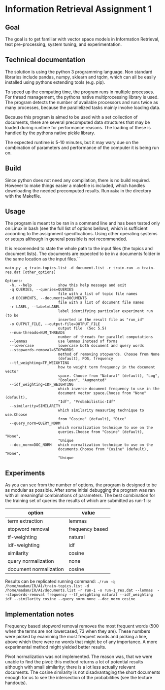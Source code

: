 # Information Retrieval Assignment 1

## Goal

The goal is to get familiar with vector space models in Information Retrieval, 
text pre-processing, system tuning, and experimentation.

## Technical documentation

The solution is using the python 3 programming language. Non standard libraries 
include pandas, numpy, sklearn and tqdm, which can all be easily installed using
pythons extending tools (e.g. pip). 

To speed up the computing time, the program runs in multiple processes. For thread
management, the pythons native multiprocessing library is used. The program 
detects the number of available processors and runs twice as many processes, because
the parallelized tasks mainly involve loading data. 

Because this program is aimed to be used with a set collection of documents, 
there are several precomputed data structures that may be loaded during runtime for
performance reasons. The loading of these is handled by the pythons native pickle
library. 

The expected runtime is 5-10 minutes, but it may wary due on the combination 
of parameters and performance of the computer it is being run on.

## Build 

Since python does not need any compilation, there is no build required. However
to make things easier a makefile is included, which handles downloading the needed
precomputed results. Run ```make``` in the directory with the Makefile.

## Usage

The program is meant to be ran in a command line and has been tested only on
Linux in bash (see the full list of options bellow), which is sufficient according 
to the assignment specifications. Using other operating systems or setups 
although in general possible is not recommended. 

It is recomended to state the whole path to the input files (the topics and document lists).
The documents are expected to be in a documents folder in the same location as the
input files.`` 


```
main.py -q train-topics.list -d document.list -r train-run -o train-res.dat [other_options]

Options:
  -h, --help            show this help message and exit
  -q QUERIES, --queries=QUERIES
                        file with a list of topic file names
  -d DOCUMENTS, --documents=DOCUMENTS
                        file with a list of document file names
  -r LABEL, --label=LABEL
                        label identifying particular experiment run (to be
                        inserted in the result file as "run_id"
  -o OUTPUT_FILE, --output-file=OUTPUT_FILE
                        output file  (Sec 5.5)
  --num-threads=NUM_THREADS
                        number of threads for parallel computations
  --lemmas              use lemmas instead of forms
  --lowercase           lowercase both document and query words
  --stopwords-removal=STOPWORDS
                        method of removing stopwords. Choose from None
                        (default), POS, frequency
  --tf_weighting=TF_WEIGHTING
                        how to weight term frequency in the document vector
                        space. Choose from "Natural" (default), "Log",
                        "Boolean", "Augmented"
  --idf_weighting=IDF_WEIGHTING
                        which inverse document frequency to use in the
                        document vector space.Choose from "None" (default),
                        "Idf", "Probabilistic-Idf"
  --similarity=SIMILARITY
                        which similarity measuring technique to use.Choose
                        from "Cosine" (default), "Dice"
  --query_norm=QUERY_NORM
                        which normalization technique to use on the
                        queries.Choose from "Cosine" (default), "None",
                        "Unique
  --doc_norm=DOC_NORM   which normalization technique to use on the
                        documents.Choose from "Cosine" (default), "None",
                        "Unique
```

## Experiments

As you can see from the number of options, the program is designed to be as 
modular as possible. After some initial debugging the program was ran with 
all meaningful combinations of parameters. The best combination for the training
set of queries the results of which are submitted as run-1 is:

| option                 | value           |
|------------------------|-----------------|
| term extraction        | lemmas          |
| stopword removal       | frequency based |
| tf-weighting           | natural         |
| idf-weighting          | idf             |
| similarity             | cosine          |
| query normalization    | none            |
| document normalization | cosine          |

Results can be replicated running command:
```./run -q /home/madam/IR/A1/train-topics.list -d /home/madam/IR/A1/documents.list -r run-1 -o run-1_res.dat --lemmas  --stopwords-removal frequency --tf_weighting natural --idf_weighting idf --similarity cosine --query_norm none --doc_norm cosine```

## Implementation notes

Frequency based stopword removal removes the most frequent words (500 when the 
terms are not lowercased, 73 when they are). These numbers were picked by 
examining the most frequent words and picking a line, above which there were no
words that might be of any importance. A more experimental method might yielded
better results.

Pivot normalization was not implemented. The reason was, that we were unable to
find the pivot: this method returns a lot of potential results although with small
similarity; there is a lot less actually relevant documents. The cosine 
similarity is not disadvantaging the short documents enough for us to see the 
intersection of the probabilities (see the lecture handouts).